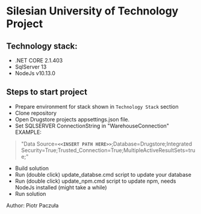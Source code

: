 # Silesian University of Technology Project

## Technology stack:
- .NET CORE 2.1.403
- SqlServer 13
- NodeJs v10.13.0

## Steps to start project
- Prepare environment for stack shown in `Technology Stack` section
- Clone repository
- Open Drugstore projects appsettings.json file. 
- Set SQLSERVER ConnectionString in "WarehouseConnection" EXAMPLE:

> "Data Source=__`<<INSERT PATH HERE>>`__;Database=Drugstore;Integrated Security=True;Trusted_Connection=True;MultipleActiveResultSets=true;"

- Build solution
- Run (double click) update_databse.cmd script to update your database
- Run (double click) update_npm.cmd script to update npm, needs NodeJs installed (might take a while)
- Run solution
















Author: Piotr Paczuła	
